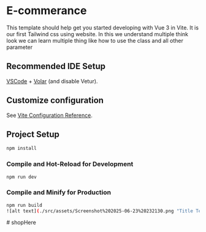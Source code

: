 # E-commerance

This template should help get you started developing with Vue 3 in Vite.
It is our first Tailwind css using website. In this we understand multiple think look we can learn multiple thing like how to use the class and all other parameter 
## Recommended IDE Setup

[VSCode](https://code.visualstudio.com/) + [Volar](https://marketplace.visualstudio.com/items?itemName=Vue.volar) (and disable Vetur).

## Customize configuration

See [Vite Configuration Reference](https://vite.dev/config/).

## Project Setup

```sh
npm install
```

### Compile and Hot-Reload for Development

```sh
npm run dev
```

### Compile and Minify for Production

```sh
npm run build
![alt text](./src/assets/Screenshot%202025-06-23%20232130.png "Title Text")

```
#   s h o p H e r e 
 
 